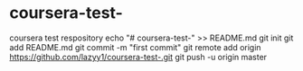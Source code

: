 # coursera-test-
coursera test respository
echo "# coursera-test-" >> README.md
git init
git add README.md
git commit -m "first commit"
git remote add origin https://github.com/lazyy1/coursera-test-.git
git push -u origin master
                
